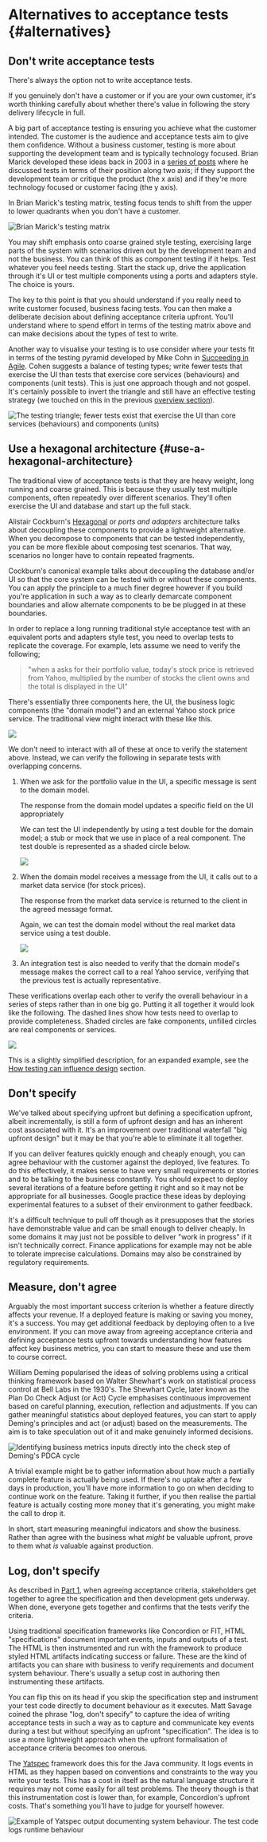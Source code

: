 
# Alternatives to acceptance tests {#alternatives}

## Don't write acceptance tests

There's always the option not to write acceptance tests.

If you genuinely don't have a customer or if you are your own customer, it's worth thinking carefully about whether there's value in following the story delivery lifecycle in full.

A big part of acceptance testing is ensuring you achieve what the customer intended. The customer is the audience and acceptance tests aim to give them confidence. Without a business customer, testing is more about supporting the development team and is typically technology focused. Brian Marick developed these ideas back in 2003 in a [series of posts](http://www.exampler.com/old-blog/2003/08/21/#agile-testing-project-1) where he discussed tests in terms of their position along two axis; if they support the development team or critique the product (the x axis) and if they're more technology focused or customer facing (the y axis).

In Brian Marick's testing matrix, testing focus tends to shift from the upper to lower quadrants when you don't have a customer.

![Brian Marick's testing matrix](images/part2/alternatives.md//testing-matrix.png)

You may shift emphasis onto coarse grained style testing, exercising large parts of the system with scenarios driven out by the development team and not the business. You can think of this as component testing if it helps. Test whatever you feel needs testing. Start the stack up, drive the application through it's UI or test multiple components using a ports and adapters style. The choice is yours.

The key to this point is that you should understand if you really need to write customer focused, business facing tests. You can then make a deliberate decision about defining acceptance criteria upfront. You'll understand where to spend effort in terms of the testing matrix above and can make decisions about the types of test to write.

Another way to visualise your testing is to use consider where your tests fit in terms of the testing pyramid developed by Mike Cohn in [Succeeding in Agile](http://amzn.to/YnXRdp). Cohen suggests a balance of testing types; write fewer tests that exercise the UI than tests that exercise core services (behaviours) and components (unit tests). This is just one approach though and not gospel. It's certainly possible to invert the triangle and still have an effective testing strategy (we touched on this in the previous [overview section](#process-overview)).

![The testing triangle; fewer tests exist that exercise the UI than core services (behaviours) and components (units)](images/part2/alternatives.md/test-pyramid.png)



## Use a hexagonal architecture {#use-a-hexagonal-architecture}

The traditional view of acceptance tests is that they are heavy weight, long running and coarse grained. This is because they usually test multiple components, often repeatedly over different scenarios. They'll often exercise the UI and database and start up the full stack.

Alistair Cockburn's [Hexagonal](http://alistair.cockburn.us/Hexagonal+architecture) or _ports and adapters_ architecture talks about decoupling these components to provide a lightweight alternative. When you decompose to components that can be tested independently, you can be more flexible about composing test scenarios. That way, scenarios no longer have to contain repeated fragments.

Cockburn's canonical example talks about decoupling the database and/or UI so that the core system can be tested with or without these components. You can apply the principle to a much finer degree however if you build you're application in such a way as to clearly demarcate component boundaries and allow alternate components to be be plugged in at these boundaries.

In order to replace a long running traditional style acceptance test with an equivalent ports and adapters style test, you need to overlap tests to replicate the coverage. For example, lets assume we need to verify the following;

> "when a asks for their portfolio value, today's stock price is retrieved from Yahoo, multiplied by the number of stocks the client owns and the total is displayed in the UI"

There's essentially three components here, the UI, the business logic components (the "domain model") and an external Yahoo stock price service. The traditional view might interact with these like this.

![](images/part2/alternatives.md/typical-acceptance-test.png)

We don't need to interact with all of these at once to verify the statement above. Instead, we can verify the following in separate tests with overlapping concerns.

 1. When we ask for the portfolio value in the UI, a specific message is sent to the domain model.

	The response from the domain model updates a specific field on the UI appropriately

    We can test the UI independently by using a test double for the domain model; a stub or mock that we use in place of a real component. The test double is represented as a shaded circle below.

	![](images/part2/alternatives.md/ports-and-adapters-1.png)


 1. When the domain model receives a message from the UI, it calls out to a market data service (for stock prices).

	The response from the market data service is returned to the client in the agreed message format.

    Again, we can test the domain model without the real market data service using a test double.

	![](images/part2/alternatives.md/ports-and-adapters-2.png)

 1. An integration test is also needed to verify that the domain model's message makes the correct call to a real Yahoo service, verifying that the previous test is actually representative.

These verifications overlap each other to verify the overall behaviour in a series of steps rather than in one big go. Putting it all together it would look like the following. The dashed lines show how tests need to overlap to provide completeness. Shaded circles are fake components, unfilled circles are real components or services.

![](images/part2/alternatives.md/ports-and-adapters-combined.png)

This is a slightly simplified description, for an expanded example, see the [How testing can influence design](#design) section.



## Don't specify

We've talked about specifying upfront but defining a specification upfront, albeit incrementally, is still a form of upfront design and has an inherent cost associated with it. It's an improvement over traditional waterfall "big upfront design" but it may be that you're able to eliminate it all together.

If you can deliver features quickly enough and cheaply enough, you can agree behaviour with the customer against the deployed, live features. To do this effectively, it makes sense to have very small requirements or stories and to be talking to the business constantly. You should expect to deploy several iterations of a feature before getting it right and so it may not be appropriate for all businesses. Google practice these ideas by deploying experimental features to a subset of their environment to gather feedback.

It's a difficult technique to pull off though as it presupposes that the stories have demonstrable value and can be small enough to deliver cheaply. In some domains it may just not be possible to deliver "work in progress" if it isn't technically correct. Finance applications for example may not be able to tolerate imprecise calculations. Domains may also be constrained by regulatory requirements.


## Measure, don't agree

Arguably the most important success criterion is whether a feature directly affects your revenue. If a deployed feature is making or saving you money, it's a success. You may get additional feedback by deploying often to a live environment. If you can move away from agreeing acceptance criteria and defining acceptance tests upfront towards understanding how features affect key business metrics, you can start to measure these and use them to course correct.

William Deming popularised the ideas of solving problems using a critical thinking framework based on Walter Shewhart's work on statistical process control at Bell Labs in the 1930's. The Shewhart Cycle, later known as the Plan Do Check Adjust (or Act) Cycle emphasises continuous improvement based on careful planning, execution, reflection and adjustments. If you can gather meaningful statistics about deployed features, you can start to apply Deming's principles and act (or adjust) based on the measurements. The aim is to take speculation out of it and make genuinely informed decisions.


![Identifying business metrics inputs directly into the check step of Deming's PDCA cycle](images/part2/alternatives.md/pdca.png)

A trivial example might be to gather information about how much a partially complete feature is actually being used. If there's no uptake after a few days in production, you'll have more information to go on when deciding to continue work on the feature. Taking it further, if you then realise the partial feature is actually costing more money that it's generating, you might make the call to drop it.

In short, start measuring meaningful indicators and show the business. Rather than agree with the business what _might_ be valuable upfront, prove to them what _is_ valuable against production.



## Log, don't specify

As described in [Part 1](#part1), when agreeing acceptance criteria, stakeholders get together to agree the specification and then development gets underway. When done, everyone gets together and confirms that the tests verify the criteria.

Using traditional specification frameworks like Concordion or FIT, HTML "specifications" document important events, inputs and outputs of a test. The HTML is then instrumented and run with the framework to produce styled HTML artifacts indicating success or failure. These are the kind of artifacts you can share with business to verify requirements and document system behaviour. There's usually a setup cost in authoring then instrumenting these artifacts.

You can flip this on its head if you skip the specification step and instrument your test code directly to document behaviour as it executes. Matt Savage coined the phrase "log, don't specify" to capture the idea of writing acceptance tests in such a way as to capture and communicate key events during a test but without specifying an upfront "specification". The idea is to use a more lightweight approach when the upfront formalisation of acceptance criteria becomes too onerous.

The [Yatspec](http://code.google.com/p/yatspec/) framework does this for the Java community. It logs events in HTML as they happen based on conventions and constraints to the way you write your tests. This has a cost in itself as the natural language structure it requires may not come easily for all test problems. The theory though is that this instrumentation cost is lower than, for example, Concordion's upfront costs. That's something you'll have to judge for yourself however.



![Example of Yatspec output documenting system behaviour. The test code logs runtime behaviour](images/part2/alternatives.md/yatspec-example.png)


